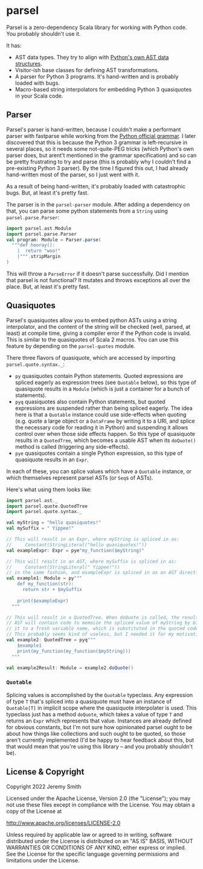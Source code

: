 # parsel

Parsel is a zero-dependency Scala library for working with Python code. You probably shouldn't use it.

It has:
* AST data types. They try to align with [Python's own AST data structures](https://docs.python.org/3/library/ast.html).
* Visitor-ish base classes for defining AST transformations.
* A parser for Python 3 programs. It's hand-written and is probably loaded with bugs.
* Macro-based string interpolators for embedding Python 3 quasiquotes in your Scala code.

## Parser

Parsel's parser is hand-written, because I couldn't make a performant parser with fastparse while working from
the [Python official grammar](https://docs.python.org/3/reference/grammar.html). I later discovered that this is because
the Python 3 grammar is left-recursive in several places, so it needs some not-quite-PEG tricks (which Python's own
parser does, but arent't mentioned in the grammar specification) and so can be pretty frustrating to try and parse (this
is probably why I couldn't find a pre-existing Python 3 parser). By the time I figured this out, I had already
hand-written most of the parser, so I just went with it.

As a result of being hand-written, it's probably loaded with catastrophic bugs. But, at least it's pretty fast.

The parser is in the `parsel-parser` module. After adding a dependency on that, you can parse some python statements
from a `String` using `parsel.parse.Parser`:

```scala
import parsel.ast.Module
import parsel.parse.Parser
val program: Module = Parser.parse(
  """def hooray():
    |  return "woo!"
    |""".stripMargin
)
```

This will throw a `ParseError` if it doesn't parse successfully. Did I mention that parsel is not functional? It
mutates and throws exceptions all over the place. But, at least it's pretty fast.


## Quasiquotes

Parsel's quasiquotes allow you to embed python ASTs using a string interpolator, and the content of the string will be
checked (well, parsed, at least) at compile time, giving a compiler error if the Python code is invalid. This is similar
to the quasiquotes of Scala 2 macros. You can use this feature by depending on the `parsel-quotes` module.

There three flavors of quasiquote, which are accessed by importing `parsel.quote.syntax._`:

* `py` quasiquotes contain Python statements. Quoted expressions are spliced eagerly as expression trees (see `Quotable`
  below), so this type of quasiquote results in a `Module` (which is just a container for a bunch of statements).
* `pyq` quasiquotes also contain Python statements, but quoted expressions are suspended rather than being spliced
  eagerly. The idea here is that a `Quotable` instance could use side-effects when quoting (e.g. quote a large object
  or a `DataFrame` by writing it to a URI, and splice the necessary code for reading it in Python) and suspending it
  allows control over when those side effects happen. So this type of quasiquote results in a `QuotedTree`, which
  becomes a usable AST when its `doQuote()` method is called (triggering any side-effects).
* `pye` quasiquotes contain a single Python expression, so this type of quasiquote results in an `Expr`.

In each of these, you can splice values which have a `Quotable` instance, or which themselves represent parsel ASTs (or
`Seq`s of ASTs).

Here's what using them looks like:

```scala
import parsel.ast._
import parsel.quote.QuotedTree
import parsel.quote.syntax._

val myString = "hello quasiquotes!"
val mySuffix = " Yippee!"

// This will result in an Expr, where myString is spliced in as:
//     Constant(StringLiteral("hello quasiquotes!"))
val exampleExpr: Expr = pye"my_function($myString)"

// This will result in an AST, where mySuffix is spliced in as:
//     Constant(StringLiteral(" Yippee!"))
// in the same fashion, and exampleExpr is spliced in as an AST directly
val example1: Module = py"""
    def my_function(str):
      return str + $mySuffix
    
    print($exampleExpr)
  """

// This will result in a QuotedTree. When doQuote is called, the resulting
// AST will contain code to memoize the spliced value of myString by binding
// it to a fresh variable name, which is substituted in the quoted code.
// This probably seems kind of useless, but I needed it for my motivating use case.
val example2: QuotedTree = pyq"""
    $example1
    print(my_function(my_function($myString)))
  """

val example2Result: Module = example2.doQuote()
```

### `Quotable`

Splicing values is accomplished by the `Quotable` typeclass. Any expression of type `T` that's spliced into a
quasiquote must have an instance of `Quotable[T]` in implicit scope where the quasiquote interpolater is used. This
typeclass just has a method `doQuote`, which takes a value of type `T` and returns an `Expr` which represents that
value. Instances are already defined for obvious constants, but I'm not sure how opinionated parsel ought to be about
how things like collections and such ought to be quoted, so those aren't currently implemented (I'd be happy to hear
feedback about this, but that would mean that you're using this library – and you probably shouldn't be).

## License & Copyright
Copyright 2022 Jeremy Smith

Licensed under the Apache License, Version 2.0 (the "License");
you may not use these files except in compliance with the License.
You may obtain a copy of the License at

  http://www.apache.org/licenses/LICENSE-2.0

Unless required by applicable law or agreed to in writing, software
distributed under the License is distributed on an "AS IS" BASIS,
WITHOUT WARRANTIES OR CONDITIONS OF ANY KIND, either express or implied.
See the License for the specific language governing permissions and
limitations under the License. 
